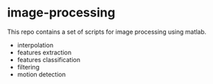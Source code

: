 # image-processing

This repo contains a set of scripts for image processing using matlab.

* interpolation
* features extraction
* features classification
* filtering
* motion detection
